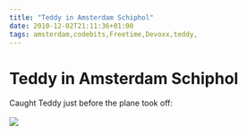 ```yaml
---
title: "Teddy in Amsterdam Schiphol"
date: 2010-12-02T21:11:36+01:00
tags: amsterdam,codebits,Freetime,Devoxx,teddy,
---
```


# Teddy in Amsterdam Schiphol


Caught Teddy just before the plane took off:<br><br><img 
src="http://isabel-drost.de/Bilder/wordpress/teddy_ams_nov10.png"/>
